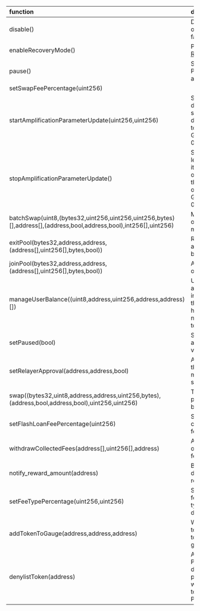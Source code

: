 | function                                                                                                          | description                                                                                                                                            |
|:------------------------------------------------------------------------------------------------------------------|:-------------------------------------------------------------------------------------------------------------------------------------------------------|
| disable()                                                                                                         | Disables new creation of pools from a pool factory.                                                                                                    |
| enableRecoveryMode()                                                                                              | Puts a pool into [Recovery Mode](https://medium.com/@0xSkly/inside-balancer-code-recoverymode-9af34ce5ab72)                                            |
| pause()                                                                                                           | Stops trading in a pool.  Proportinal withdraws are still possible.                                                                                    |
| setSwapFeePercentage(uint256)                                                                                     |                                                                                                                                                        |
| startAmplificationParameterUpdate(uint256,uint256)                                                                | Start ramping up or down the A factor of a stableswap pool that delegated ownership to Balancer Governance: 0xba1ba1...                                |
| stopAmplificationParameterUpdate()                                                                                | Stop A-factor change leaving the A-Factor at its currently set value on a stableswap pool that delegated ownership to Balancer Governance: 0xba1ba1... |
| batchSwap(uint8,(bytes32,uint256,uint256,uint256,bytes)[],address[],(address,bool,address,bool),int256[],uint256) | Make a multihop trade or source liquidity from multiple pools.                                                                                         |
| exitPool(bytes32,address,address,(address[],uint256[],bytes,bool))                                                | Remove liquidity from a pool on the user's behalf.                                                                                                     |
| joinPool(bytes32,address,address,(address[],uint256[],bytes,bool))                                                | Add liquidity to a pool on the user's behalf.                                                                                                          |
| manageUserBalance((uint8,address,uint256,address,address)[])                                                      | Utilize existing Vault allowances and internal balances so that a user does not have to re-approve the new relayer for each token.                     |
| setPaused(bool)                                                                                                   | Stops all trading activity involving the vault                                                                                                         |
| setRelayerApproval(address,address,bool)                                                                          | Approve the relayer on the user's behalf (user must still provide a signed message).                                                                   |
| swap((bytes32,uint8,address,address,uint256,bytes),(address,bool,address,bool),uint256,uint256)                   | Trade within a single pool on the user's behalf.                                                                                                       |
| setFlashLoanFeePercentage(uint256)                                                                                | Sets the protocol fee charged on flash loans for this deployment                                                                                       |
| withdrawCollectedFees(address[],uint256[],address)                                                                | Allows the withdrawal of collected protocol fees                                                                                                       |
| notify_reward_amount(address)                                                                                     | Begins a seven day distribution of token rewards                                                                                                       |
| setFeeTypePercentage(uint256,uint256)                                                                             | Sets the protocol fee for a particular fee type for this deployment                                                                                    |
| addTokenToGauge(address,address,address)                                                                          | Whitelists a new token to be used as a reward token for a particular gauge                                                                             |
| denylistToken(address)                                                                                            | Adds a token to the ProtocolFeeWithdrawer deny list which prevents the withdrawal of that token from the ProtocolFeeCollector                          |